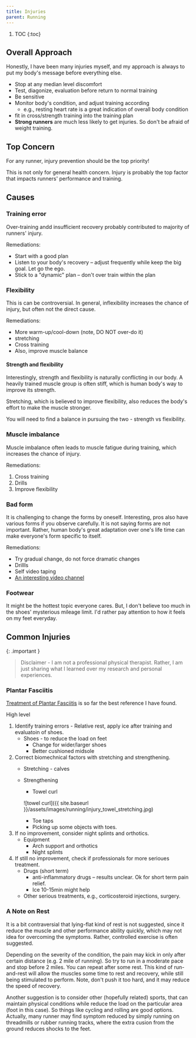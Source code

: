 ```yaml
---
title: Injuries
parent: Running
---
```


1. TOC
{:toc}

## Overall Approach

Honestly, I have been many injuries myself, and my approach is always to put my body's message before everything else.

* Stop at any median level discomfort
* Test, diagonize, evaluation before return to normal training
* Be sensitive
* Monitor body's condition, and adjust training according
  * e.g., resting heart rate is a great indication of overall body condition
* fit in cross/strength training into the training plan
* **Strong runners** are much less likely to get injuries. So don't be afraid of weight training.

## Top Concern

For any runner, injury prevention should be the top priority!

This is not only for general health concern. Injury is probably the top factor that impacts runners' performance and training.

## Causes

### Training error  

Over-training andd insufficient recovery probably contributed to majority of runners' injury.

Remediations:

* Start with a good plan
* Listen to your body's recovery – adjust frequently while keep the big goal. Let go the ego.
* Stick to a "dynamic" plan – don't over train within the plan

### Flexibility

This is can be  controversial. In general, inflexibility increases the chance of injury, but often not the direct cause.

Remediations:

* More warm-up/cool-down (note, DO NOT over-do it)
* stretching
* Cross training  
* Also, improve muscle balance

#### Strength and flexibility

Interestingly, strength and flexibility is naturally conflicting in our body. A heavily trained muscle group is often stiff, which is human body's way to improve its strength.

Stretching, which is believed to improve flexibility, also reduces the body's effort to make the muscle stronger.

You will need to find a balance in pursuing the two - strength vs flexibility.

### Muscle imbalance

Muscle imbalance often leads to muscle fatigue during training, which increases the chance of injury.

Remediations:

1. Cross training
1. Drills
1. Improve flexibility

### Bad form

It is challenging to change the forms by oneself. Interesting, pros also have various forms if you observe carefully. It is not saying forms are not important. Rather, human body's great adaptation over one's life time can make everyone's form specific to itself.

Remediations:

* Try gradual change, do not force dramatic changes
* Drillls
* Self video taping
* [An interesting video channel](https://www.youtube.com/@JamesDunne)

### Footwear

It might be the hottest topic everyone cares. But, I don't believe too much in the shoes' mysterious mileage limit. I'd rather pay attention to how it feels on my feet everyday.

## Common Injuries

{: .important }
> Disclaimer - I am not a professional physical therapist. Rather, I am just sharing what I learned over my research and personal experiences.

### Plantar Fasciitis

[Treatment of Plantar Fasciitis](https://www.aafp.org/pubs/afp/issues/2001/0201/p467.html/1000) is so far the best reference I have found.

High level

1. Identify training errors - Relative rest, apply ice after training and evaluatoin of shoes.
    * Shoes - to reduce the load on feet
        * Change for wider/larger shoes
        * Better cushioned midsole
1. Correct biomechnical factors with stretching and strengthening.
    * Stretching - calves
    * Strengthening  
        * Towel curl

        ![towel curl]({{ site.baseurl }}/assets/images/running/injury_towel_stretching.jpg)

        * Toe taps
        * Picking up some objects with toes.
1. If no improvement, consider night splints and orthotics.
    * Equipment
        * Arch support and orthotics
        * Night splints
1. If still no improvement, check if professionals for more serioues treatment.
    * Drugs (short term)
        * anti-inflammatory drugs – results unclear. Ok for short term pain relief.
        * Ice 10-15min might help
    * Other serious treatments, e.g., corticosteroid injections, surgery.

### A Note on Rest

It is a bit contraversial that lying-flat kind of rest is not suggested, since it reduce the muscle and other performance ability quickly, which may not idea for overcoming the symptoms. Rather, controlled exercise is often suggested.

Depending on the severity of the condition, the pain may kick in only after certain distance (e.g. 2 mile of running). So try to run in a moderate pace and stop before 2 miles. You can repeat after some rest. This kind of run-and-rest will allow the muscles some time to rest and recovery, while still being stimulated to perform. Note, don't push it too hard, and it may reduce the speed of recovery.

Another suggestion is to consider other (hopefully related) sports, that can maintain physical conditions while reduce the load on the particular area (foot in this case). So things like cycling and rolling are good options. Actually, many runner may find symptom reduced by simply running on threadmills or rubber running tracks, where the extra cusion from the ground reduces shocks to the feet.
